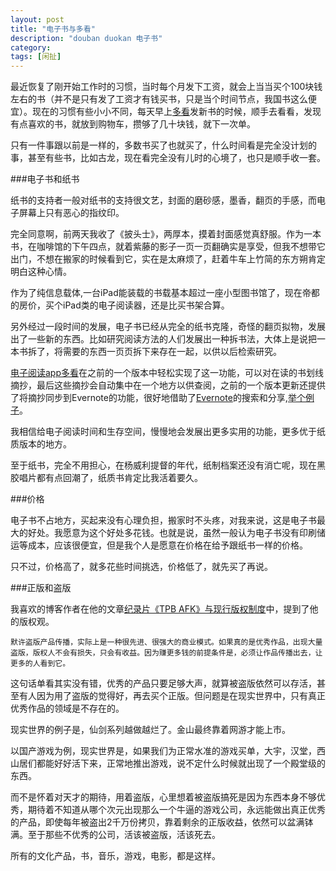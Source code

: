 ```yaml
---
layout: post
title: "电子书与多看"
description: "douban duokan 电子书"
category: 
tags: [闲扯]
---
```


最近恢复了刚开始工作时的习惯，当时每个月发下工资，就会上当当买个100块钱左右的书（并不是只有发了工资才有钱买书，只是当个时间节点，我国书这么便宜）。现在的习惯有些小小不同，每天早上[多看](http://home.duokan.com/index.html)发新书的时候，顺手去看看，发现有点喜欢的书，就放到购物车，攒够了几十块钱，就下一次单。  

只有一件事跟以前是一样的，多数书买了也就买了，什么时间看是完全没计划的事，甚至有些书，比如古龙，现在看完全没有儿时的心境了，也只是顺手收一套。

###电子书和纸书

纸书的支持者一般对纸书的支持很文艺，封面的磨砂感，墨香，翻页的手感，而电子屏幕上只有恶心的指纹印。

完全同意啊，前两天我收了《披头士》，两厚本，摸着封面感觉真舒服。作为一本书，在咖啡馆的下午四点，就着紫藤的影子一页一页翻确实是享受，但我不想带它出门，不想在搬家的时候看到它，实在是太麻烦了，赶着牛车上竹简的东方朔肯定明白这种心情。

作为了纯信息载体,一台iPad能装载的书载基本超过一座小型图书馆了，现在帝都的房价，买个iPad类的电子阅读器，还是比买书架合算。

另外经过一段时间的发展，电子书已经从完全的纸书克隆，奇怪的翻页拟物，发展出了一些新的东西。比如研究阅读方法的人们发展出一种拆书法，大体上是说把一本书拆了，将需要的东西一页页拆下来存在一起，以供以后检索研究。

[电子阅读app多看](http://home.duokan.com/index.html)在之前的一个版本中轻松实现了这一功能，可以对在读的书划线摘抄，最后这些摘抄会自动集中在一个地方以供查阅，之前的一个版本更新还提供了将摘抄同步到Evernote的功能，很好地借助了[Evernote](http://evernote.com)的搜索和分享,[举个例子](https://www.evernote.com/shard/s4/sh/32695a03-6d15-4385-a889-ccfa6497546d/47a0ff5e45e6d1fa7703ba2b4fc56985)。

我相信给电子阅读时间和生存空间，慢慢地会发展出更多实用的功能，更多优于纸质版本的地方。

至于纸书，完全不用担心，在杨威利提督的年代，纸制档案还没有消亡呢，现在黑胶唱片都有点回潮了，纸质书肯定比我活着要久。

###价格

电子书不占地方，买起来没有心理负担，搬家时不头疼，对我来说，这是电子书最大的好处。我愿意为这个好处多花钱。也就是说，虽然一般认为电子书没有印刷储运等成本，应该很便宜，但是我个人是愿意在价格在给予跟纸书一样的价格。

只不过，价格高了，就多花些时间挑选，价格低了，就先买了再说。

###正版和盗版

我喜欢的博客作者在他的文章[纪录片《TPB AFK》与现行版权制度](http://www.ruanyifeng.com/blog/2013/02/tpb.html)中，提到了他的版权观。

	默许盗版产品传播，实际上是一种很先进、很强大的商业模式。如果真的是优秀作品，出现大量盗版，版权人不会有损失，只会有收益。因为赚更多钱的前提条件是，必须让作品传播出去，让更多的人看到它。

这句话单看其实没有错，优秀的产品只要足够大声，就算被盗版依然可以存活，甚至有人因为用了盗版的觉得好，再去买个正版。但问题是在现实世界中，只有真正优秀作品的领域是不存在的。

现实世界的例子是，仙剑系列越做越烂了。金山最终靠着网游才能上市。

以国产游戏为例，现实世界是，如果我们为正常水准的游戏买单，大宇，汉堂，西山居们都能好好活下来，正常地推出游戏，说不定什么时候就出现了一个殿堂级的东西。

而不是怀着对天才的期待，用着盗版，心里想着被盗版搞死是因为东西本身不够优秀，期待着不知道从哪个次元出现那么一个牛逼的游戏公司，永远能做出真正优秀的产品，即使每年被盗出2千万份拷贝，靠着剩余的正版收益，依然可以盆满钵满。至于那些不优秀的公司，活该被盗版，活该死去。

所有的文化产品，书，音乐，游戏，电影，都是这样。